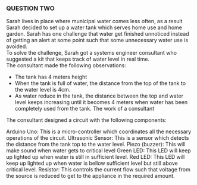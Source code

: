 ### QUESTION TWO
Sarah lives in place where municipal water comes less often, as a result Sarah decided to set up a water tank which serves home use and home garden. Sarah has one challenge that water get finished unnoticed instead of getting an alert at some point such that some unnecessary water use is avoided.  
To solve the challenge, Sarah got a systems engineer consultant who suggested a kit that keeps track of water level in real time.  
The consultant made the following observations:  
- The tank has 4 meters height
- When the tank is full of water, the distance from the top of the tank to the water level is 4cm.
- As water reduce in the tank, the distance between the top and water level keeps increasing until it becomes 4 meters when water has been completely used from the tank.
The work of a consultant

The consultant designed a circuit with the following components:

Arduino Uno: This is a micro-controller which coordinates all the necessary operations of the circuit.
Ultrasonic Sensor: This is a sensor which detects the distance from the tank top to the water level.
Piezo (buzzer): This will make sound when water gets to critical level
Green LED: This LED will keep up lighted up when water is still in sufficient level.
Red LED: This LED will keep up lighted up when water is bellow sufficient level but still above critical level.
Resistor: This controls the current flow such that voltage from the source is reduced to get to the appliance in the required amount.